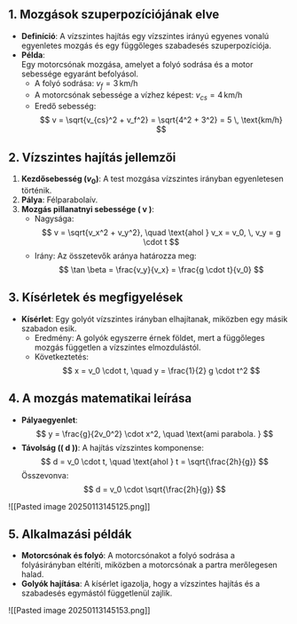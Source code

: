 ## 1. Mozgások szuperpozíciójának elve
- **Definíció**: A vízszintes hajítás egy vízszintes irányú egyenes vonalú egyenletes mozgás és egy függőleges szabadesés szuperpozíciója.
- **Példa**:  
  Egy motorcsónak mozgása, amelyet a folyó sodrása és a motor sebessége egyaránt befolyásol.
  - A folyó sodrása:  $v_f = 3 \, \text{km/h}$ 
  - A motorcsónak sebessége a vízhez képest: $v_{cs} = 4 \, \text{km/h}$
  - Eredő sebesség:  
    $$
    v = \sqrt{v_{cs}^2 + v_f^2} = \sqrt{4^2 + 3^2} = 5 \, \text{km/h}
    $$

## 2. Vízszintes hajítás jellemzői
1. **Kezdősebesség $( v_0)$**: A test mozgása vízszintes irányban egyenletesen történik.
2. **Pálya**: Félparabolaív.
3. **Mozgás pillanatnyi sebessége ( v )**:  
   - Nagysága:  
     $$
     v = \sqrt{v_x^2 + v_y^2}, \quad \text{ahol } v_x = v_0, \, v_y = g \cdot t
     $$
   - Irány: Az összetevők aránya határozza meg:
     $$
     \tan \beta = \frac{v_y}{v_x} = \frac{g \cdot t}{v_0}
     $$

## 3. Kísérletek és megfigyelések
- **Kísérlet**: Egy golyót vízszintes irányban elhajítanak, miközben egy másik szabadon esik.  
  - Eredmény: A golyók egyszerre érnek földet, mert a függőleges mozgás független a vízszintes elmozdulástól.
  - Következtetés:  
    $$
    x = v_0 \cdot t, \quad y = \frac{1}{2} g \cdot t^2
    $$

## 4. A mozgás matematikai leírása
- **Pályaegyenlet**:  
  $$
  y = \frac{g}{2v_0^2} \cdot x^2, \quad \text{ami parabola.
  }
  $$
- **Távolság (\( d \))**: A hajítás vízszintes komponense:  
  $$
  d = v_0 \cdot t, \quad \text{ahol } t = \sqrt{\frac{2h}{g}}
  $$
  Összevonva:  
  $$
  d = v_0 \cdot \sqrt{\frac{2h}{g}}
  $$

![[Pasted image 20250113145125.png]]
## 5. Alkalmazási példák
- **Motorcsónak és folyó**: A motorcsónakot a folyó sodrása a folyásirányban eltéríti, miközben a motorcsónak a partra merőlegesen halad.
- **Golyók hajítása**: A kísérlet igazolja, hogy a vízszintes hajítás és a szabadesés egymástól függetlenül zajlik.

![[Pasted image 20250113145153.png]]